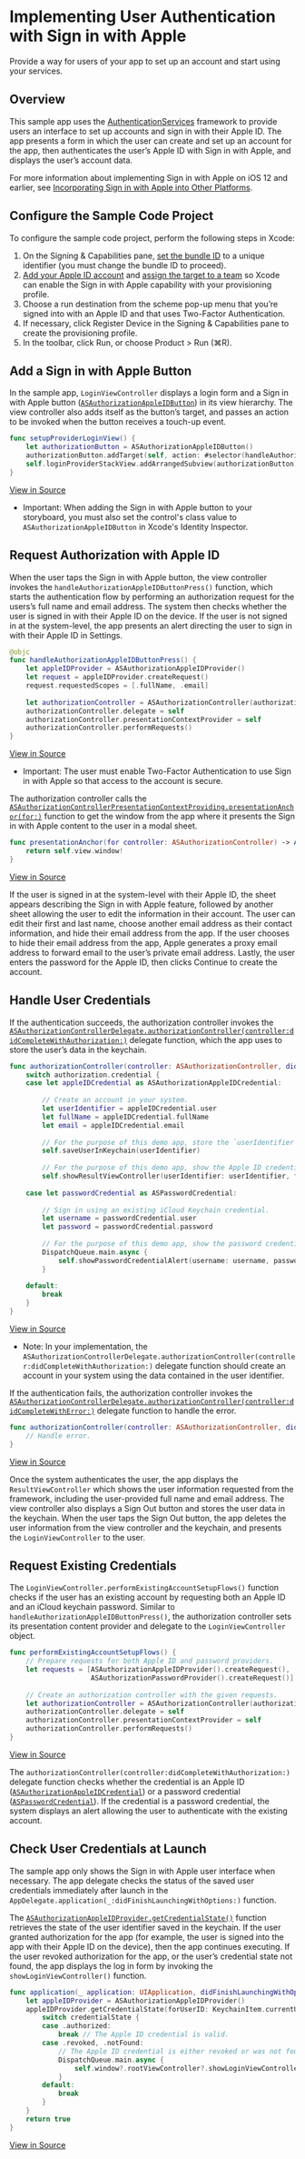 # Implementing User Authentication with Sign in with Apple

Provide a way for users of your app to set up an account and start using your services.

## Overview

This sample app uses the [AuthenticationServices][1] framework to provide users an interface to set up accounts and sign in with their Apple ID. The app presents a form in which the user can create and set up an account for the app, then authenticates the user’s Apple ID with Sign in with Apple, and displays the user’s account data. 

For more information about implementing Sign in with Apple on iOS 12 and earlier, see [Incorporating Sign in with Apple into Other Platforms][2].

## Configure the Sample Code Project

To configure the sample code project, perform the following steps in Xcode:

1. On the Signing & Capabilities pane, [set the bundle ID][3] to a unique identifier (you must change the bundle ID to proceed).
2. [Add your Apple ID account][4] and [assign the target to a team][5] so Xcode can enable the Sign in with Apple capability with your provisioning profile.
3. Choose a run destination from the scheme pop-up menu that you’re signed into with an Apple ID and that uses Two-Factor Authentication.
4. If necessary, click Register Device in the Signing & Capabilities pane to create the provisioning profile.
5. In the toolbar, click Run, or choose Product > Run (⌘R). 
 
 ## Add a Sign in with Apple Button
 
 In the sample app, `LoginViewController` displays a login form and a Sign in with Apple button ([`ASAuthorizationAppleIDButton`][6]) in its view hierarchy. The view controller also adds itself as the button’s target, and passes an action to be invoked when the button receives a touch-up event.
 
``` swift
func setupProviderLoginView() {
    let authorizationButton = ASAuthorizationAppleIDButton()
    authorizationButton.addTarget(self, action: #selector(handleAuthorizationAppleIDButtonPress), for: .touchUpInside)
    self.loginProviderStackView.addArrangedSubview(authorizationButton)
}
```
 
 [View in Source](x-source-tag://add_appleid_button)
 
 - Important: When adding the Sign in with Apple button to your storyboard, you must also set the control's class value to `ASAuthorizationAppleIDButton` in Xcode's Identity Inspector.
 
 ## Request Authorization with Apple ID
 
 When the user taps the Sign in with Apple button, the view controller invokes the `handleAuthorizationAppleIDButtonPress()` function, which starts the authentication flow by performing an authorization request for the users’s full name and email address. The system then checks whether the user is signed in with their Apple ID on the device. If the user is not signed in at the system-level, the app presents an alert directing the user to sign in with their Apple ID in Settings.

``` swift
@objc
func handleAuthorizationAppleIDButtonPress() {
    let appleIDProvider = ASAuthorizationAppleIDProvider()
    let request = appleIDProvider.createRequest()
    request.requestedScopes = [.fullName, .email]
    
    let authorizationController = ASAuthorizationController(authorizationRequests: [request])
    authorizationController.delegate = self
    authorizationController.presentationContextProvider = self
    authorizationController.performRequests()
}
```

[View in Source](x-source-tag://perform_appleid_request)

- Important: The user must enable Two-Factor Authentication to use Sign in with Apple so that access to the account is secure.
 
 The authorization controller calls the [`ASAuthorizationControllerPresentationContextProviding.presentationAnchor(for:)`][7] function to get the window from the app where it presents the Sign in with Apple content to the user in a modal sheet.
 
``` swift
func presentationAnchor(for controller: ASAuthorizationController) -> ASPresentationAnchor {
    return self.view.window!
}
```
 
 [View in Source](x-source-tag://provide_presentation_anchor)
 
 If the user is signed in at the system-level with their Apple ID, the sheet appears describing the Sign in with Apple feature, followed by another sheet allowing the user to edit the information in their account. The user can edit their first and last name, choose another email address as their contact information, and hide their email address from the app. If the user chooses to hide their email address from the app, Apple generates a proxy email address to forward email to the user’s private email address. Lastly, the user enters the password for the Apple ID, then clicks Continue to create the account.
 
 ## Handle User Credentials
 
 If the authentication succeeds, the authorization controller invokes the [`ASAuthorizationControllerDelegate.authorizationController(controller:didCompleteWithAuthorization:)`][8] delegate function, which the app uses to store the user’s data in the keychain.
 
``` swift
func authorizationController(controller: ASAuthorizationController, didCompleteWithAuthorization authorization: ASAuthorization) {
    switch authorization.credential {
    case let appleIDCredential as ASAuthorizationAppleIDCredential:
        
        // Create an account in your system.
        let userIdentifier = appleIDCredential.user
        let fullName = appleIDCredential.fullName
        let email = appleIDCredential.email
        
        // For the purpose of this demo app, store the `userIdentifier` in the keychain.
        self.saveUserInKeychain(userIdentifier)
        
        // For the purpose of this demo app, show the Apple ID credential information in the `ResultViewController`.
        self.showResultViewController(userIdentifier: userIdentifier, fullName: fullName, email: email)
    
    case let passwordCredential as ASPasswordCredential:
    
        // Sign in using an existing iCloud Keychain credential.
        let username = passwordCredential.user
        let password = passwordCredential.password
        
        // For the purpose of this demo app, show the password credential as an alert.
        DispatchQueue.main.async {
            self.showPasswordCredentialAlert(username: username, password: password)
        }
        
    default:
        break
    }
}
```
 
 [View in Source](x-source-tag://did_complete_authorization)
 
 - Note: In your implementation, the `ASAuthorizationControllerDelegate.authorizationController(controller:didCompleteWithAuthorization:)` delegate function should create an account in your system using the data contained in the user identifier.

If the authentication fails, the authorization controller invokes the [`ASAuthorizationControllerDelegate.authorizationController(controller:didCompleteWithError:)`][9] delegate function to handle the error.

``` swift
func authorizationController(controller: ASAuthorizationController, didCompleteWithError error: Error) {
    // Handle error.
}
```

[View in Source](x-source-tag://did_complete_error)

Once the system authenticates the user, the app displays the `ResultViewController` which shows the user information requested from the framework, including the user-provided full name and email address. The view controller also displays a Sign Out button and stores the user data in the keychain. When the user taps the Sign Out button, the app deletes the user information from the view controller and the keychain, and presents the `LoginViewController` to the user.

## Request Existing Credentials

The `LoginViewController.performExistingAccountSetupFlows()` function checks if the user has an existing account by requesting both an Apple ID and an iCloud keychain password. Similar to `handleAuthorizationAppleIDButtonPress()`, the authorization controller sets its presentation content provider and delegate to the `LoginViewController` object.

``` swift
func performExistingAccountSetupFlows() {
    // Prepare requests for both Apple ID and password providers.
    let requests = [ASAuthorizationAppleIDProvider().createRequest(),
                    ASAuthorizationPasswordProvider().createRequest()]
    
    // Create an authorization controller with the given requests.
    let authorizationController = ASAuthorizationController(authorizationRequests: requests)
    authorizationController.delegate = self
    authorizationController.presentationContextProvider = self
    authorizationController.performRequests()
}
```

[View in Source](x-source-tag://perform_appleid_password_request)

The `authorizationController(controller:didCompleteWithAuthorization:)` delegate function checks whether the credential is an Apple ID ([`ASAuthorizationAppleIDCredential`][10]) or a password credential ([`ASPasswordCredential`][11]). If the credential is a password credential, the system displays an alert allowing the user to authenticate with the existing account.

## Check User Credentials at Launch

The sample app only shows the Sign in with Apple user interface when necessary. The app delegate checks the status of the saved user credentials immediately after launch in the `AppDelegate.application(_:didFinishLaunchingWithOptions:)` function.

The [`ASAuthorizationAppleIDProvider.getCredentialState()`][12] function retrieves the state of the user identifier saved in the keychain. If the user granted authorization for the app (for example, the user is signed into the app with their Apple ID on the device), then the app continues executing. If the user revoked authorization for the app, or the user’s credential state not found, the app displays the log in form by invoking the `showLoginViewController()` function.

``` swift
func application(_ application: UIApplication, didFinishLaunchingWithOptions launchOptions: [UIApplication.LaunchOptionsKey: Any]?) -> Bool {
    let appleIDProvider = ASAuthorizationAppleIDProvider()
    appleIDProvider.getCredentialState(forUserID: KeychainItem.currentUserIdentifier) { (credentialState, error) in
        switch credentialState {
        case .authorized:
            break // The Apple ID credential is valid.
        case .revoked, .notFound:
            // The Apple ID credential is either revoked or was not found, so show the sign-in UI.
            DispatchQueue.main.async {
                self.window?.rootViewController?.showLoginViewController()
            }
        default:
            break
        }
    }
    return true
}
```

[View in Source](x-source-tag://did_finish_launching)

[1]:https://developer.apple.com/documentation/authenticationservices
[2]:https://developer.apple.com/documentation/signinwithapplejs/incorporating_sign_in_with_apple_into_other_platforms
[3]:https://help.apple.com/xcode/mac/current/#/deve21d0239c
[4]:https://help.apple.com/xcode/mac/current/#/devaf282080a
[5]:https://help.apple.com/xcode/mac/current/#/dev23aab79b4
[6]:https://developer.apple.com/documentation/authenticationservices/asauthorizationappleidbutton
[7]:https://developer.apple.com/documentation/authenticationservices/asauthorizationcontrollerpresentationcontextproviding/3237228-presentationanchor
[8]:https://developer.apple.com/documentation/authenticationservices/asauthorizationcontrollerdelegate/3153050-authorizationcontroller
[9]:https://developer.apple.com/documentation/authenticationservices/asauthorizationcontrollerdelegate/3153051-authorizationcontroller
[10]:https://developer.apple.com/documentation/authenticationservices/asauthorizationappleidcredential
[11]:https://developer.apple.com/documentation/authenticationservices/aspasswordcredential
[12]:https://developer.apple.com/documentation/authenticationservices/asauthorizationappleidprovider/3175423-getcredentialstate
